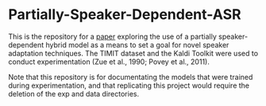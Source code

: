 # Partially-Speaker-Dependent-ASR

This is the repository for a [paper](https://docs.google.com/document/d/1elIt6dzH_BaB6P6Al111XFb4aEofjF5mum0ChfuUeFU/edit) exploring the use of a partially speaker-dependent hybrid model as a means to set a goal for 
novel speaker adaptation techniques. The TIMIT dataset and the Kaldi Toolkit were used to conduct experimentation (Zue et al., 1990; Povey et al., 2011). 

Note that this repository is for documentating the models that were
trained during experimentation, and that replicating this project
would require the deletion of the exp and data directories.
